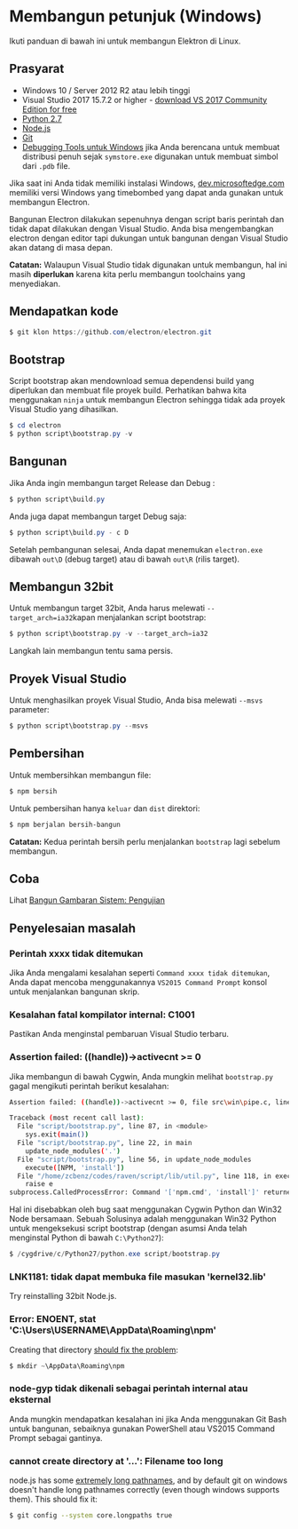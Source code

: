 # Membangun petunjuk (Windows)

Ikuti panduan di bawah ini untuk membangun Elektron di Linux.

## Prasyarat

* Windows 10 / Server 2012 R2 atau lebih tinggi
* Visual Studio 2017 15.7.2 or higher - [download VS 2017 Community Edition for free](https://www.visualstudio.com/vs/)
* [Python 2.7](http://www.python.org/download/releases/2.7/)
* [Node.js](https://nodejs.org/download/)
* [Git](http://git-scm.com)
* [Debugging Tools untuk Windows](https://msdn.microsoft.com/en-us/library/windows/hardware/ff551063.aspx) jika Anda berencana untuk membuat distribusi penuh sejak `symstore.exe` digunakan untuk membuat simbol dari `.pdb` file.

Jika saat ini Anda tidak memiliki instalasi Windows, [dev.microsoftedge.com](https://developer.microsoft.com/en-us/microsoft-edge/tools/vms/) memiliki versi Windows yang timebombed yang dapat anda gunakan untuk membangun Electron.

Bangunan Electron dilakukan sepenuhnya dengan script baris perintah dan tidak dapat dilakukan dengan Visual Studio. Anda bisa mengembangkan electron dengan editor tapi dukungan untuk bangunan dengan Visual Studio akan datang di masa depan.

**Catatan:** Walaupun Visual Studio tidak digunakan untuk membangun, hal ini masih **diperlukan** karena kita perlu membangun toolchains yang menyediakan.

## Mendapatkan kode

```powershell
$ git klon https://github.com/electron/electron.git
```

## Bootstrap

Script bootstrap akan mendownload semua dependensi build yang diperlukan dan membuat file proyek build. Perhatikan bahwa kita menggunakan `ninja` untuk membangun Electron sehingga tidak ada proyek Visual Studio yang dihasilkan.

```powershell
$ cd electron
$ python script\bootstrap.py -v
```

## Bangunan

Jika Anda ingin membangun target Release dan Debug :

```powershell
$ python script\build.py
```

Anda juga dapat membangun target Debug saja:

```powershell
$ python script\build.py - c D
```

Setelah pembangunan selesai, Anda dapat menemukan `electron.exe` dibawah `out\D` (debug target) atau di bawah `out\R` (rilis target).

## Membangun 32bit

Untuk membangun target 32bit, Anda harus melewati `--target_arch=ia32`kapan menjalankan script bootstrap:

```powershell
$ python script\bootstrap.py -v --target_arch=ia32
```

Langkah lain membangun tentu sama persis.

## Proyek Visual Studio

Untuk menghasilkan proyek Visual Studio, Anda bisa melewati `--msvs` parameter:

```powershell
$ python script\bootstrap.py --msvs
```

## Pembersihan

Untuk membersihkan membangun file:

```powershell
$ npm bersih
```

Untuk pembersihan hanya `keluar` dan `dist` direktori:

```sh
$ npm berjalan bersih-bangun
```

**Catatan:** Kedua perintah bersih perlu menjalankan `bootstrap` lagi sebelum membangun.

## Coba

Lihat [Bangun Gambaran Sistem: Pengujian](build-system-overview.md#tests)

## Penyelesaian masalah

### Perintah xxxx tidak ditemukan

Jika Anda mengalami kesalahan seperti `Command xxxx tidak ditemukan`, Anda dapat mencoba menggunakannya `VS2015 Command Prompt` konsol untuk menjalankan bangunan skrip.

### Kesalahan fatal kompilator internal: C1001

Pastikan Anda menginstal pembaruan Visual Studio terbaru.

### Assertion failed: ((handle))->activecnt >= 0

Jika membangun di bawah Cygwin, Anda mungkin melihat `bootstrap.py` gagal mengikuti perintah berikut kesalahan:

```sh
Assertion failed: ((handle))->activecnt >= 0, file src\win\pipe.c, line 1430

Traceback (most recent call last):
  File "script/bootstrap.py", line 87, in <module>
    sys.exit(main())
  File "script/bootstrap.py", line 22, in main
    update_node_modules('.')
  File "script/bootstrap.py", line 56, in update_node_modules
    execute([NPM, 'install'])
  File "/home/zcbenz/codes/raven/script/lib/util.py", line 118, in execute
    raise e
subprocess.CalledProcessError: Command '['npm.cmd', 'install']' returned non-zero exit status 3
```

Hal ini disebabkan oleh bug saat menggunakan Cygwin Python dan Win32 Node bersamaan. Sebuah Solusinya adalah menggunakan Win32 Python untuk mengeksekusi script bootstrap (dengan asumsi Anda telah menginstal Python di bawah `C:\Python27`):

```powershell
$ /cygdrive/c/Python27/python.exe script/bootstrap.py
```

### LNK1181: tidak dapat membuka file masukan 'kernel32.lib'

Try reinstalling 32bit Node.js.

### Error: ENOENT, stat 'C:\Users\USERNAME\AppData\Roaming\npm'

Creating that directory [should fix the problem](https://stackoverflow.com/a/25095327/102704):

```powershell
$ mkdir ~\AppData\Roaming\npm
```

### node-gyp tidak dikenali sebagai perintah internal atau eksternal

Anda mungkin mendapatkan kesalahan ini jika Anda menggunakan Git Bash untuk bangunan, sebaiknya gunakan PowerShell atau VS2015 Command Prompt sebagai gantinya.

### cannot create directory at '...': Filename too long

node.js has some [extremely long pathnames](https://github.com/electron/node/tree/electron/deps/npm/node_modules/libnpx/node_modules/yargs/node_modules/read-pkg-up/node_modules/read-pkg/node_modules/load-json-file/node_modules/parse-json/node_modules/error-ex/node_modules/is-arrayish), and by default git on windows doesn't handle long pathnames correctly (even though windows supports them). This should fix it:

```sh
$ git config --system core.longpaths true
```